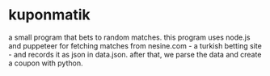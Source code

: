 # kuponmatik
a small program that bets to random matches.
this program uses node.js and puppeteer for fetching matches from nesine.com - a turkish betting site - and records it as json in data.json.
after that, we parse the data and create a coupon with python.
